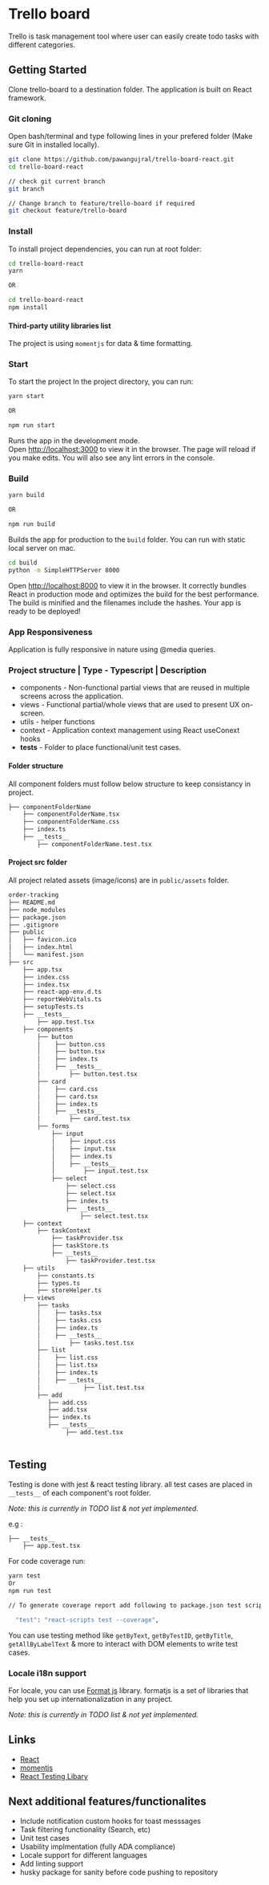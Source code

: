 
# Trello board

Trello is task management tool where user can easily create todo tasks with different categories.

## Getting Started

Clone trello-board to a destination folder. The application is built on React framework.

### Git cloning

Open bash/terminal and type following lines in your prefered folder (Make sure Git in installed locally).

```bash
git clone https://github.com/pawangujral/trello-board-react.git
cd trello-board-react

// check git current branch
git branch

// Change branch to feature/trello-board if required
git checkout feature/trello-board
```


### Install
To install project dependencies, you can run at root folder:

```bash
cd trello-board-react
yarn 

OR

cd trello-board-react
npm install 
``` 

#### Third-party utility libraries list

The project is using `momentjs` for data & time formatting.

### Start
To start the project In the project directory, you can run:

```bash 
yarn start

OR

npm run start
```

Runs the app in the development mode.\
Open [http://localhost:3000](http://localhost:3000) to view it in the browser. The page will reload if you make edits. You will also see any lint errors in the console.

### Build

```bash 
yarn build

OR

npm run build
```

Builds the app for production to the `build` folder. You can run with static local server on mac.

```bash
cd build
python -m SimpleHTTPServer 8000
```

Open [http://localhost:8000](http://localhost:8000) to view it in the browser.
It correctly bundles React in production mode and optimizes the build for the best performance. The build is minified and the filenames include the hashes. Your app is ready to be deployed!

### App Responsiveness

Application is fully responsive in nature using @media queries.

### Project structure | Type - Typescript | Description 
- components - Non-functional partial views that are reused in multiple screens across the application.
- views - Functional partial/whole views that are used to present UX on-screen.
- utils - helper functions
- context - Application context management using React useConext hooks
- __tests__ - Folder to place functional/unit test cases.

#### Folder structure

All component folders must follow below structure to keep consistancy in project.

```bash
├── componentFolderName
    ├── componentFolderName.tsx
    ├── componentFolderName.css
    ├── index.ts
    ├── __tests__
        ├── componentFolderName.test.tsx
```

#### Project src folder

All project related assets (image/icons) are in `public/assets` folder.

```bash
order-tracking
├── README.md
├── node_modules
├── package.json
├── .gitignore
├── public
│   ├── favicon.ico
│   ├── index.html
│   └── manifest.json
├── src
    ├── app.tsx
    ├── index.css
    ├── index.tsx
    ├── react-app-env.d.ts
    ├── reportWebVitals.ts
    ├── setupTests.ts
    ├── __tests__
        ├── app.test.tsx
    ├── components
        ├── button
        │    ├── button.css
        │    ├── button.tsx
        │    ├── index.ts
        │    ├── __tests__
        │        ├── button.test.tsx
        ├── card
        │    ├── card.css
        │    ├── card.tsx
        │    ├── index.ts
        │    ├── __tests__
        │        ├── card.test.tsx
        ├── forms
            ├── input
            │    ├── input.css
            │    ├── input.tsx
            │    ├── index.ts
            │    ├── __tests__
            │        ├── input.test.tsx
            ├── select
                ├── select.css
                ├── select.tsx
                ├── index.ts
                ├── __tests__
                    ├── select.test.tsx
    ├── context 
        ├── taskContext
            ├── taskProvider.tsx
            ├── taskStore.ts
            ├── __tests__
                ├── taskProvider.test.tsx
    ├── utils 
        ├── constants.ts
        ├── types.ts
        ├── storeHelper.ts
    ├── views
        ├── tasks
        │    ├── tasks.tsx
        │    ├── tasks.css
        │    ├── index.ts
        │    ├── __tests__
        │        ├── tasks.test.tsx
        ├── list
        │    ├── list.css
        │    ├── list.tsx
        │    ├── index.ts
        │    ├── __tests__
        │            ├── list.test.tsx
        ├── add
           ├── add.css
           ├── add.tsx
           ├── index.ts
           ├── __tests__
                ├── add.test.tsx
    
```

## Testing

Testing is done with jest & react testing library. all test cases are placed in `__tests__` of each component's root folder.

*Note: this is currently in TODO list & not yet implemented.* 

e.g : 
```bash
├── __tests__
    ├── app.test.tsx
```

For code coverage run:

```bash 
yarn test 
Or 
npm run test

// To generate coverage report add following to package.json test script. it will be generate in coverage folder at root level.

  "test": "react-scripts test --coverage",

```

You can use testing method like `getByText`, `getByTestID`, `getByTitle`, `getAllByLabelText` & more to interact with DOM elements to write test cases.

### Locale i18n support 

For locale, you can use [Format js](https://formatjs.io/docs/getting-started/installation/) library. formatjs is a set of libraries that help you set up internationalization in any project.

*Note: this is currently in TODO list & not yet implemented.* 

## Links
- [React](https://reactjs.org/)
- [momentjs](https://momentjs.com/)
- [React Testing Libary](https://testing-library.com/docs/react-testing-library/intro/)

## Next additional features/functionalites

- Include notification custom hooks for toast messsages
- Task filtering functionality (Search, etc)
- Unit test cases
- Usability implmentation (fully ADA compliance)
- Locale support for different languages
- Add linting support
- husky package for sanity before code pushing to repository
